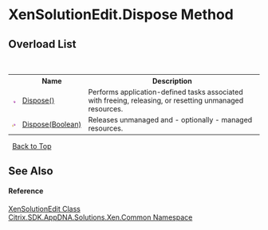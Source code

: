 # XenSolutionEdit.Dispose Method 
 


## Overload List
&nbsp;<table><tr><th></th><th>Name</th><th>Description</th></tr><tr><td>![Public method](media/pubmethod.gif "Public method")</td><td><a href="76f706dd-8938-df5e-dc91-1d2f5e915edc">Dispose()</a></td><td>
Performs application-defined tasks associated with freeing, releasing, or resetting unmanaged resources.</td></tr><tr><td>![Protected method](media/protmethod.gif "Protected method")</td><td><a href="7214dc20-5797-460d-c142-d392b10fc22f">Dispose(Boolean)</a></td><td>
Releases unmanaged and - optionally - managed resources.</td></tr></table>&nbsp;
<a href="#xensolutionedit.dispose-method">Back to Top</a>

## See Also


#### Reference
<a href="dea89004-c46d-5881-217a-73ca581d591d">XenSolutionEdit Class</a><br /><a href="013dc694-c357-448d-ed5a-b5c48a7f6852">Citrix.SDK.AppDNA.Solutions.Xen.Common Namespace</a><br />